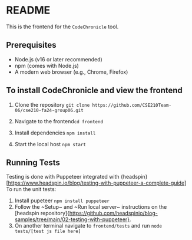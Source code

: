 # README
This is the frontend for the `CodeChronicle` tool.
## Prerequisites
- Node.js (v16 or later recommended)
- npm (comes with Node.js)
- A modern web browser (e.g., Chrome, Firefox)

## To install CodeChronicle and view the frontend
1. Clone the repository `git clone https://github.com/CSE210Team-06/cse210-fa24-group06.git`

2. Navigate to the frontend`cd frontend`

3. Install dependencies `npm install`

4. Start the local host `npm start`

## Running Tests
Testing is done with Puppeteer integrated with {headspin}[https://www.headspin.io/blog/testing-with-puppeteer-a-complete-guide]
To run the unit tests:
1. Install pupeteer `npm install puppeteer`
2. Follow the ~Setup~ and ~Run local server~ instructions on the [headspin repository]{https://github.com/headspinio/blog-samples/tree/main/02-testing-with-puppeteer}.
3. On another terminal navigate to `frontend/tests` and run `node tests/[test js file here]`
 


